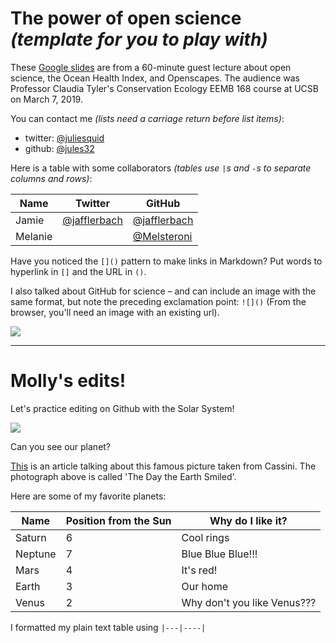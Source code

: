 # The power of open science *(template for you to play with)*

These [Google slides](https://docs.google.com/presentation/d/1CsoBX3LwU8r5_34nuzthO9bn8xLxZMmL6-uY-yUaRTs/edit?usp=sharing) are from a 60-minute guest lecture about open science, the Ocean Health Index, and Openscapes. The audience was Professor Claudia Tyler's Conservation Ecology EEMB 168 course at UCSB on March 7, 2019. 

You can contact me *(lists need a carriage return before list items)*: 

- twitter: [@juliesquid](https://twitter.com/juliesquid)
- github: [@jules32](https://github.com/jules32)


Here is a table with some collaborators *(tables use `|`s and `-`s to separate columns and rows)*:


Name | Twitter | GitHub
-----|---------|--------
Jamie | [@jafflerbach](https://twitter.com/jafflerbach) | [@jafflerbach](https://github.com/jafflerbach)
Melanie |  | [@Melsteroni](https://github.com/Melsteroni)

Have you noticed the `[]()` pattern to make links in Markdown? Put words to hyperlink in `[]` and the URL in `()`. 

I also talked about GitHub for science – and can include an image with the same format, but note the preceding exclamation point: `![]()` (From the browser, you'll need an image with an existing url). 

![](https://octodex.github.com/images/labtocat.png)

-----

# Molly's edits!

Let's practice editing on Github with the Solar System!

![](https://www.universetoday.com/wp-content/uploads/2011/09/Saturn.png)

Can you see our planet? 

[This](https://www.nasa.gov/mission_pages/cassini/multimedia/pia17171.html) is an article talking about this famous picture taken from Cassini. The photograph above is called 'The Day the Earth Smiled'.

Here are some of my favorite planets:

Name | Position from the Sun | Why do I like it?
-----|-----------------------|------------------
Saturn | 6 | Cool rings
Neptune | 7 | Blue Blue Blue!!!
Mars | 4 | It's red!
Earth | 3 | Our home
Venus | 2| Why don't you like Venus???

I formatted my plain text table using `|---|----|`
